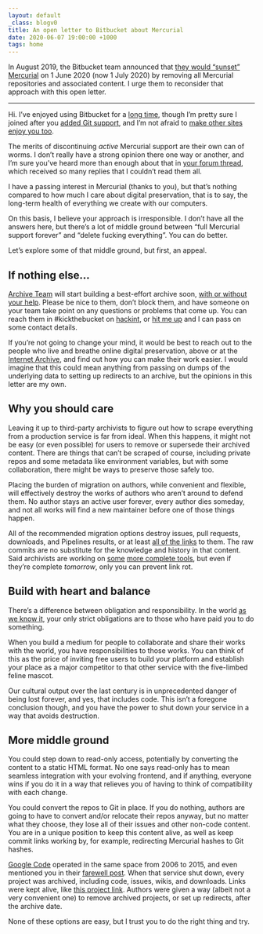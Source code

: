 ```yaml
---
layout: default
_class: blogv0
title: An open letter to Bitbucket about Mercurial
date: 2020-06-07 19:00:00 +1000
tags: home
---
```


In August 2019, the Bitbucket team announced that [they would “sunset” Mercurial](https://bitbucket.org/blog/sunsetting-mercurial-support-in-bitbucket) on 1 June 2020 (now 1 July 2020) by removing all Mercurial repositories and associated content.
I urge them to reconsider that approach with this open letter.

<hr>

Hi.
I’ve enjoyed using Bitbucket for a [long time](https://bitbucket.org/delan), though I’m pretty sure I joined after you [added Git support](https://bitbucket.org/blog/bitbucket-now-rocks-git), and I’m not afraid to [make other sites enjoy you too](https://github.com/rust-lang/crates.io/pull/1934).

The merits of discontinuing _active_ Mercurial support are their own can of worms.
I don’t really have a strong opinion there one way or another, and I’m sure you’ve heard more than enough about that in [your forum thread](https://community.atlassian.com/t5/x/x/ba-p/1155380), which received so many replies that I couldn’t read them all.

I have a passing interest in Mercurial (thanks to you), but that’s nothing compared to how much I care about digital preservation, that is to say, the long-term health of everything we create with our computers.

On this basis, I believe your approach is irresponsible.
I don’t have all the answers here, but there’s a lot of middle ground between “full Mercurial support forever” and “delete fucking everything”.
You can do better.

Let’s explore some of that middle ground, but first, an appeal.

## If nothing else…

[Archive Team](https://www.archiveteam.org) will start building a best-effort archive soon, [with or without your help](https://www.archiveteam.org/index.php?title=Bitbucket).
Please be nice to them, don’t block them, and have someone on your team take point on any questions or problems that come up.
You can reach them in #kickthebucket on [hackint](https://hackint.org), or [hit me up](/about/) and I can pass on some contact details.

If you’re not going to change your mind, it would be best to reach out to the people who live and breathe online digital preservation, above or at the [Internet Archive](https://archive.org/about/contact.php), and find out how you can make their work easier.
I would imagine that this could mean anything from passing on dumps of the underlying data to setting up redirects to an archive, but the opinions in this letter are my own.

## Why you should care

Leaving it up to third-party archivists to figure out how to scrape everything from a production service is far from ideal.
When this happens, it might not be easy (or even possible) for users to remove or supersede their archived content.
There are things that can’t be scraped of course, including private repos and some metadata like environment variables, but with some collaboration, there might be ways to preserve those safely too.

Placing the burden of migration on authors, while convenient and flexible, will effectively destroy the works of authors who aren’t around to defend them.
No author stays an active user forever, every author dies someday, and not all works will find a new maintainer before one of those things happen.

All of the recommended migration options destroy issues, pull requests, downloads, and Pipelines results, or at least [all of the links](https://www.w3.org/Provider/Style/URI) to them.
The raw commits are no substitute for the knowledge and history in that content.
Said archivists are working on [some](https://github.com/clach04/bitbucket_tools) [more complete tools](https://github.com/philipstarkey/bitbucket-hg-exporter), but even if they’re complete _tomorrow_, only you can prevent link rot.

## Build with heart and balance

There’s a difference between obligation and responsibility.
In the world [as we know it](https://en.wikipedia.org/wiki/Capitalism), your only strict obligations are to those who have paid you to do something.

When you build a medium for people to collaborate and share their works with the world, you have responsibilities to those works.
You can think of this as the price of inviting free users to build your platform and establish your place as a major competitor to that other service with the five-limbed feline mascot.

Our cultural output over the last century is in unprecedented danger of being lost forever, and yes, that includes code.
This isn’t a foregone conclusion though, and you have the power to shut down your service in a way that avoids destruction.

## More middle ground

You could step down to read-only access, potentially by converting the content to a static HTML format.
No one says read-only has to mean seamless integration with your evolving frontend, and if anything, everyone wins if you do it in a way that relieves you of having to think of compatibility with each change.

You could convert the repos to Git in place.
If you do nothing, authors are going to have to convert and/or relocate their repos anyway, but no matter what they choose, they lose all of their issues and other non-code content.
You are in a unique position to keep this content alive, as well as keep commit links working by, for example, redirecting Mercurial hashes to Git hashes.

[Google Code](https://code.google.com/archive/about) operated in the same space from 2006 to 2015, and even mentioned you in their [farewell post](https://opensource.googleblog.com/2015/03/farewell-to-google-code.html).
When that service shut down, every project was archived, including code, issues, wikis, and downloads.
Links were kept alive, like [this project link](https://code.google.com/p/xtideuniversalbios/).
Authors were given a way (albeit not a very convenient one) to remove archived projects, or set up redirects, after the archive date.

None of these options are easy, but I trust you to do the right thing and try.
